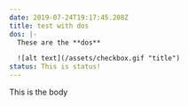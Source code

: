 ```yaml
---
date: 2019-07-24T19:17:45.208Z
title: test with dos
dos: |-
  These are the **dos** 

  ![alt text](/assets/checkbox.gif "title")
status: This is status!
---
```

This is the body
